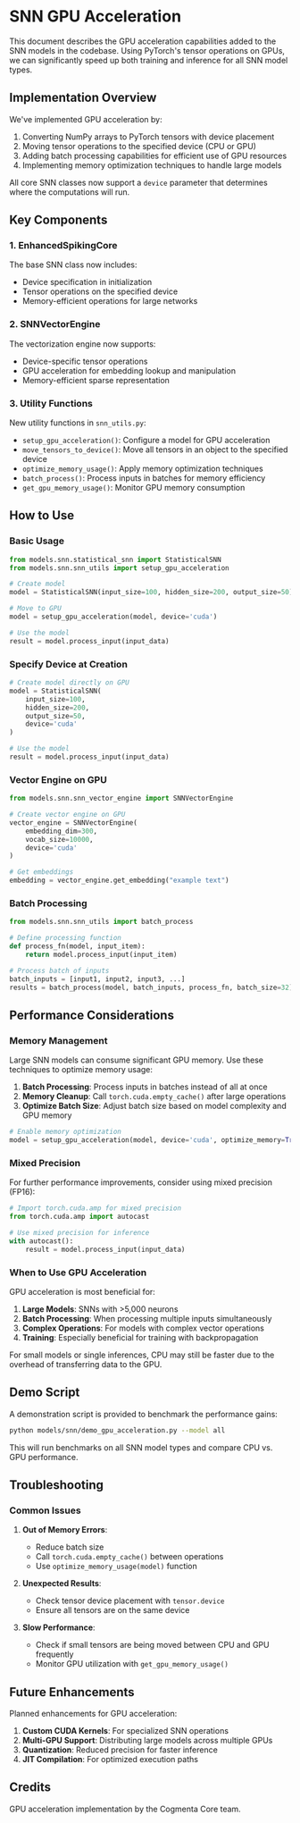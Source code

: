 # SNN GPU Acceleration

This document describes the GPU acceleration capabilities added to the SNN models in the codebase. Using PyTorch's tensor operations on GPUs, we can significantly speed up both training and inference for all SNN model types.

## Implementation Overview

We've implemented GPU acceleration by:

1. Converting NumPy arrays to PyTorch tensors with device placement
2. Moving tensor operations to the specified device (CPU or GPU)
3. Adding batch processing capabilities for efficient use of GPU resources
4. Implementing memory optimization techniques to handle large models

All core SNN classes now support a `device` parameter that determines where the computations will run.

## Key Components

### 1. EnhancedSpikingCore

The base SNN class now includes:
- Device specification in initialization
- Tensor operations on the specified device
- Memory-efficient operations for large networks

### 2. SNNVectorEngine

The vectorization engine now supports:
- Device-specific tensor operations
- GPU acceleration for embedding lookup and manipulation
- Memory-efficient sparse representation

### 3. Utility Functions

New utility functions in `snn_utils.py`:
- `setup_gpu_acceleration()`: Configure a model for GPU acceleration
- `move_tensors_to_device()`: Move all tensors in an object to the specified device
- `optimize_memory_usage()`: Apply memory optimization techniques
- `batch_process()`: Process inputs in batches for memory efficiency
- `get_gpu_memory_usage()`: Monitor GPU memory consumption

## How to Use

### Basic Usage

```python
from models.snn.statistical_snn import StatisticalSNN
from models.snn.snn_utils import setup_gpu_acceleration

# Create model
model = StatisticalSNN(input_size=100, hidden_size=200, output_size=50)

# Move to GPU
model = setup_gpu_acceleration(model, device='cuda')

# Use the model
result = model.process_input(input_data)
```

### Specify Device at Creation

```python
# Create model directly on GPU
model = StatisticalSNN(
    input_size=100, 
    hidden_size=200, 
    output_size=50,
    device='cuda'
)

# Use the model
result = model.process_input(input_data)
```

### Vector Engine on GPU

```python
from models.snn.snn_vector_engine import SNNVectorEngine

# Create vector engine on GPU
vector_engine = SNNVectorEngine(
    embedding_dim=300,
    vocab_size=10000,
    device='cuda'
)

# Get embeddings
embedding = vector_engine.get_embedding("example text")
```

### Batch Processing

```python
from models.snn.snn_utils import batch_process

# Define processing function
def process_fn(model, input_item):
    return model.process_input(input_item)

# Process batch of inputs
batch_inputs = [input1, input2, input3, ...]
results = batch_process(model, batch_inputs, process_fn, batch_size=32)
```

## Performance Considerations

### Memory Management

Large SNN models can consume significant GPU memory. Use these techniques to optimize memory usage:

1. **Batch Processing**: Process inputs in batches instead of all at once
2. **Memory Cleanup**: Call `torch.cuda.empty_cache()` after large operations
3. **Optimize Batch Size**: Adjust batch size based on model complexity and GPU memory

```python
# Enable memory optimization
model = setup_gpu_acceleration(model, device='cuda', optimize_memory=True, batch_size=32)
```

### Mixed Precision

For further performance improvements, consider using mixed precision (FP16):

```python
# Import torch.cuda.amp for mixed precision
from torch.cuda.amp import autocast

# Use mixed precision for inference
with autocast():
    result = model.process_input(input_data)
```

### When to Use GPU Acceleration

GPU acceleration is most beneficial for:

1. **Large Models**: SNNs with >5,000 neurons
2. **Batch Processing**: When processing multiple inputs simultaneously
3. **Complex Operations**: For models with complex vector operations
4. **Training**: Especially beneficial for training with backpropagation

For small models or single inferences, CPU may still be faster due to the overhead of transferring data to the GPU.

## Demo Script

A demonstration script is provided to benchmark the performance gains:

```bash
python models/snn/demo_gpu_acceleration.py --model all
```

This will run benchmarks on all SNN model types and compare CPU vs. GPU performance.

## Troubleshooting

### Common Issues

1. **Out of Memory Errors**: 
   - Reduce batch size
   - Call `torch.cuda.empty_cache()` between operations
   - Use `optimize_memory_usage(model)` function

2. **Unexpected Results**:
   - Check tensor device placement with `tensor.device`
   - Ensure all tensors are on the same device

3. **Slow Performance**:
   - Check if small tensors are being moved between CPU and GPU frequently
   - Monitor GPU utilization with `get_gpu_memory_usage()`

## Future Enhancements

Planned enhancements for GPU acceleration:

1. **Custom CUDA Kernels**: For specialized SNN operations
2. **Multi-GPU Support**: Distributing large models across multiple GPUs
3. **Quantization**: Reduced precision for faster inference
4. **JIT Compilation**: For optimized execution paths

## Credits

GPU acceleration implementation by the Cogmenta Core team. 